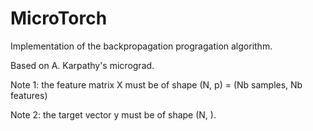 # MicroTorch

Implementation of the backpropagation progragation algorithm.

Based on A. Karpathy's micrograd.

Note 1: the feature matrix X must be of shape (N, p) = (Nb samples, Nb features)

Note 2: the target vector y must be of shape (N, ).